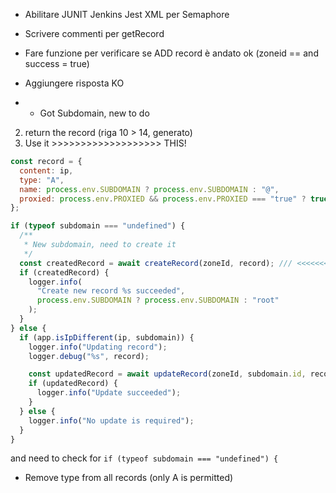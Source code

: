 + Abilitare JUNIT Jenkins Jest XML per Semaphore
+ Scrivere commenti per getRecord
+ Fare funzione per verificare se ADD record è andato ok (zoneid == and success = true)
+ Aggiungere risposta KO

+ + Got Subdomain, new to do

2. return the record (riga 10 > 14, generato)
3. Use it >>>>>>>>>>>>>>>>>>> THIS!

```js
const record = {
  content: ip,
  type: "A",
  name: process.env.SUBDOMAIN ? process.env.SUBDOMAIN : "@",
  proxied: process.env.PROXIED && process.env.PROXIED === "true" ? true : false,
};

if (typeof subdomain === "undefined") {
  /**
   * New subdomain, need to create it
   */
  const createdRecord = await createRecord(zoneId, record); /// <<<<<<<<<<<<<<<<<<<<<<<<<<<<<<<<<< siamo qui
  if (createdRecord) {
    logger.info(
      "Create new record %s succeeded",
      process.env.SUBDOMAIN ? process.env.SUBDOMAIN : "root"
    );
  }
} else {
  if (app.isIpDifferent(ip, subdomain)) {
    logger.info("Updating record");
    logger.debug("%s", record);

    const updatedRecord = await updateRecord(zoneId, subdomain.id, record);
    if (updatedRecord) {
      logger.info("Update succeeded");
    }
  } else {
    logger.info("No update is required");
  }
}
```

and need to check for `if (typeof subdomain === "undefined") {`


+ Remove type from all records (only A is permitted)
